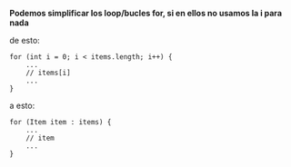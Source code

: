 **Podemos simplificar los loop/bucles for, si en ellos no usamos la i para nada**

de esto:

```
for (int i = 0; i < items.length; i++) {
    ...
    // items[i]
    ...
}
```

a esto:
```
for (Item item : items) {
    ...
    // item
    ...
}
```
